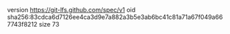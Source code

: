 version https://git-lfs.github.com/spec/v1
oid sha256:83cdca6d7126ee4ca3d9e7a882a3b5e3ab6bc41c81a71a67f049a667743f8212
size 73
